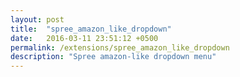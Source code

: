 ```yaml
---
layout: post
title:  "spree_amazon_like_dropdown"
date:   2016-03-11 23:51:12 +0500
permalink: /extensions/spree_amazon_like_dropdown
description: "Spree amazon-like dropdown menu"
---
```

